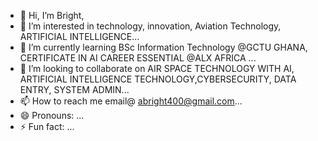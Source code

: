 - 👋 Hi, I’m Bright,
- 👀 I’m interested in technology, innovation, Aviation Technology, ARTIFICIAL INTELLIGENCE...
- 🌱 I’m currently learning BSc Information Technology @GCTU GHANA, CERTIFICATE IN AI CAREER ESSENTIAL @ALX AFRICA ...
- 💞️ I’m looking to collaborate on AIR SPACE TECHNOLOGY WITH AI, ARTIFICIAL INTELLIGENCE TECHNOLOGY,CYBERSECURITY, DATA ENTRY, SYSTEM ADMIN...
- 📫 How to reach me email@ abright400@gmail.com...
- 😄 Pronouns: ...
- ⚡ Fun fact: ...

<!---
RealBright09/RealBright09 is a ✨ special ✨ repository because its `README.md` (this file) appears on your GitHub profile.
You can click the Preview link to take a look at your changes.
--->
